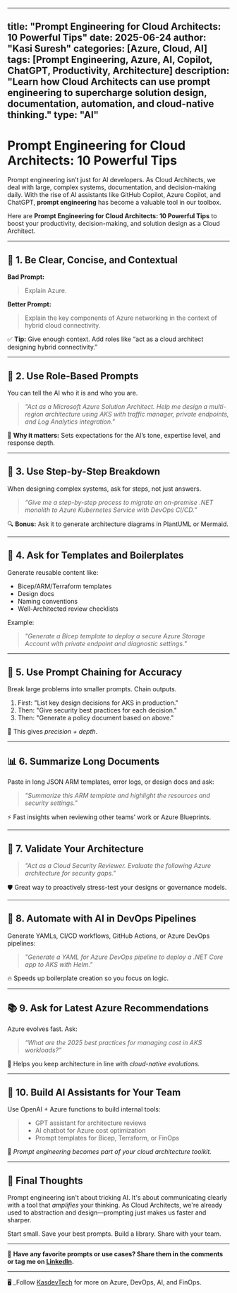 

---
title: "Prompt Engineering for Cloud Architects: 10 Powerful Tips"
date: 2025-06-24
author: "Kasi Suresh"
categories: [Azure, Cloud, AI]
tags: [Prompt Engineering, Azure, AI, Copilot, ChatGPT, Productivity, Architecture]
description: "Learn how Cloud Architects can use prompt engineering to supercharge solution design, documentation, automation, and cloud-native thinking."
type: "AI"
---

# Prompt Engineering for Cloud Architects: 10 Powerful Tips

Prompt engineering isn’t just for AI developers. As Cloud Architects, we deal with large, complex systems, documentation, and decision-making daily. With the rise of AI assistants like GitHub Copilot, Azure Copilot, and ChatGPT, **prompt engineering** has become a valuable tool in our toolbox.

Here are **Prompt Engineering for Cloud Architects: 10 Powerful Tips** to boost your productivity, decision-making, and solution design as a Cloud Architect.

---

## 🚀 1. Be Clear, Concise, and Contextual

**Bad Prompt:**  
> Explain Azure.

**Better Prompt:**  
> Explain the key components of Azure networking in the context of hybrid cloud connectivity.

✅ **Tip:** Give enough context. Add roles like “act as a cloud architect designing hybrid connectivity.”

---

## 🧱 2. Use Role-Based Prompts

You can tell the AI who it is and who you are.

> *"Act as a Microsoft Azure Solution Architect. Help me design a multi-region architecture using AKS with traffic manager, private endpoints, and Log Analytics integration."*

🎯 **Why it matters:** Sets expectations for the AI’s tone, expertise level, and response depth.

---

## 🧠 3. Use Step-by-Step Breakdown

When designing complex systems, ask for steps, not just answers.

> *“Give me a step-by-step process to migrate an on-premise .NET monolith to Azure Kubernetes Service with DevOps CI/CD.”*

🔍 **Bonus:** Ask it to generate architecture diagrams in PlantUML or Mermaid.

---

## 📄 4. Ask for Templates and Boilerplates

Generate reusable content like:

- Bicep/ARM/Terraform templates
- Design docs
- Naming conventions
- Well-Architected review checklists

Example:

> *"Generate a Bicep template to deploy a secure Azure Storage Account with private endpoint and diagnostic settings."*

---

## 🧪 5. Use Prompt Chaining for Accuracy

Break large problems into smaller prompts. Chain outputs.

1. First: "List key design decisions for AKS in production."
2. Then: "Give security best practices for each decision."
3. Then: "Generate a policy document based on above."

🎯 This gives *precision + depth*.

---

## 📊 6. Summarize Long Documents

Paste in long JSON ARM templates, error logs, or design docs and ask:

> *"Summarize this ARM template and highlight the resources and security settings."*

⚡ Fast insights when reviewing other teams’ work or Azure Blueprints.

---

## 🧰 7. Validate Your Architecture

> *"Act as a Cloud Security Reviewer. Evaluate the following Azure architecture for security gaps."*

🛡️ Great way to proactively stress-test your designs or governance models.

---

## 🔁 8. Automate with AI in DevOps Pipelines

Generate YAMLs, CI/CD workflows, GitHub Actions, or Azure DevOps pipelines:

> *"Generate a YAML for Azure DevOps pipeline to deploy a .NET Core app to AKS with Helm."*

🔥 Speeds up boilerplate creation so you focus on logic.

---

## 📚 9. Ask for Latest Azure Recommendations

Azure evolves fast. Ask:

> *“What are the 2025 best practices for managing cost in AKS workloads?”*

🔄 Helps you keep architecture in line with *cloud-native evolutions.*

---

## 🤖 10. Build AI Assistants for Your Team

Use OpenAI + Azure functions to build internal tools:

> - GPT assistant for architecture reviews  
> - AI chatbot for Azure cost optimization  
> - Prompt templates for Bicep, Terraform, or FinOps  

🧱 *Prompt engineering becomes part of your cloud architecture toolkit.*

---

## 💬 Final Thoughts

Prompt engineering isn't about tricking AI. It's about communicating clearly with a tool that *amplifies* your thinking. As Cloud Architects, we're already used to abstraction and design—prompting just makes us faster and sharper.

Start small. Save your best prompts. Build a library. Share with your team.

---

📢 **Have any favorite prompts or use cases? Share them in the comments or tag me on [LinkedIn](https://www.linkedin.com/in/kasisuresh/).**

---

🖥️ _Follow [KasdevTech](https://kasdevtech.github.io/) for more on Azure, DevOps, AI, and FinOps.

